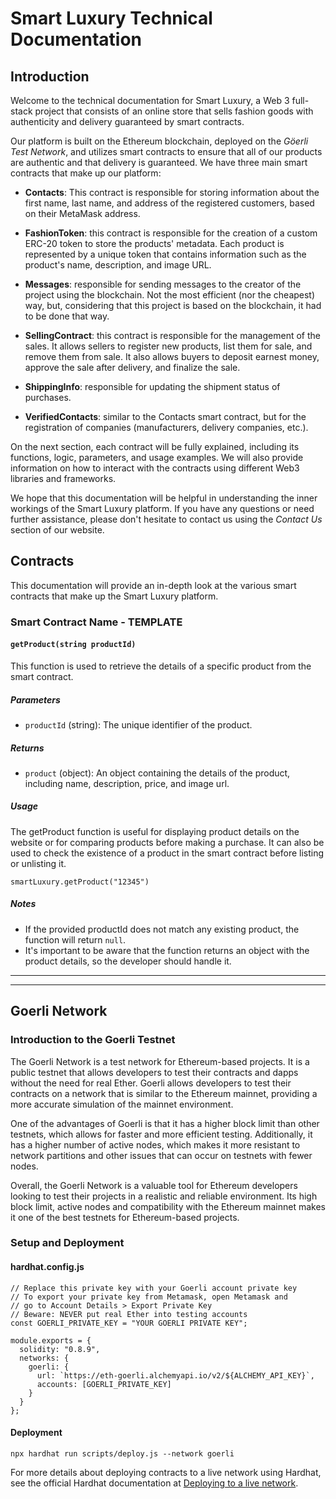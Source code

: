 # Smart Luxury Technical Documentation

## Introduction

Welcome to the technical documentation for Smart Luxury, a Web 3 full-stack project that consists of an online store that sells fashion goods with authenticity and delivery guaranteed by smart contracts.

Our platform is built on the Ethereum blockchain, deployed on the _Göerli Test Network_, and utilizes smart contracts to ensure that all of our products are authentic and that delivery is guaranteed. We have three main smart contracts that make up our platform:

- **Contacts**: This contract is responsible for storing information about the first name, last name, and address of the registered customers, based on their MetaMask address.

- **FashionToken**: this contract is responsible for the creation of a custom ERC-20 token to store the products' metadata. Each product is represented by a unique token that contains information such as the product's name, description, and image URL.

- **Messages**: responsible for sending messages to the creator of the project using the blockchain. Not the most efficient (nor the cheapest) way, but, considering that this project is based on the blockchain, it had to be done that way.

- **SellingContract**: this contract is responsible for the management of the sales. It allows sellers to register new products, list them for sale, and remove them from sale. It also allows buyers to deposit earnest money, approve the sale after delivery, and finalize the sale.

- **ShippingInfo**: responsible for updating the shipment status of purchases.

- **VerifiedContacts**: similar to the Contacts smart contract, but for the registration of companies (manufacturers, delivery companies, etc.).

On the next section, each contract will be fully explained, including its functions, logic, parameters, and usage examples. We will also provide information on how to interact with the contracts using different Web3 libraries and frameworks.

We hope that this documentation will be helpful in understanding the inner workings of the Smart Luxury platform. If you have any questions or need further assistance, please don't hesitate to contact us using the _Contact Us_ section of our website.

## Contracts

This documentation will provide an in-depth look at the various smart contracts that make up the Smart Luxury platform.

### Smart Contract Name - TEMPLATE

#### `getProduct(string productId)`

This function is used to retrieve the details of a specific product from the smart contract.

##### Parameters

- `productId` (string): The unique identifier of the product.

##### Returns

- `product` (object): An object containing the details of the product, including name, description, price, and image url.

##### Usage

The getProduct function is useful for displaying product details on the website or for comparing products before making a purchase. It can also be used to check the existence of a product in the smart contract before listing or unlisting it.

```
smartLuxury.getProduct("12345")
```

##### Notes

- If the provided productId does not match any existing product, the function will return `null`.
- It's important to be aware that the function returns an object with the product details, so the developer should handle it.

---

---

## Goerli Network

### Introduction to the Goerli Testnet

The Goerli Network is a test network for Ethereum-based projects. It is a public testnet that allows developers to test their contracts and dapps without the need for real Ether. Goerli allows developers to test their contracts on a network that is similar to the Ethereum mainnet, providing a more accurate simulation of the mainnet environment.

One of the advantages of Goerli is that it has a higher block limit than other testnets, which allows for faster and more efficient testing. Additionally, it has a higher number of active nodes, which makes it more resistant to network partitions and other issues that can occur on testnets with fewer nodes.

Overall, the Goerli Network is a valuable tool for Ethereum developers looking to test their projects in a realistic and reliable environment. Its high block limit, active nodes and compatibility with the Ethereum mainnet makes it one of the best testnets for Ethereum-based projects.

### Setup and Deployment

#### hardhat.config.js

```
// Replace this private key with your Goerli account private key
// To export your private key from Metamask, open Metamask and
// go to Account Details > Export Private Key
// Beware: NEVER put real Ether into testing accounts
const GOERLI_PRIVATE_KEY = "YOUR GOERLI PRIVATE KEY";

module.exports = {
  solidity: "0.8.9",
  networks: {
    goerli: {
      url: `https://eth-goerli.alchemyapi.io/v2/${ALCHEMY_API_KEY}`,
      accounts: [GOERLI_PRIVATE_KEY]
    }
  }
};
```

#### Deployment

```
npx hardhat run scripts/deploy.js --network goerli
```

For more details about deploying contracts to a live network using Hardhat, see the official Hardhat documentation at [Deploying to a live network](https://hardhat.org/tutorial/deploying-to-a-live-network).
